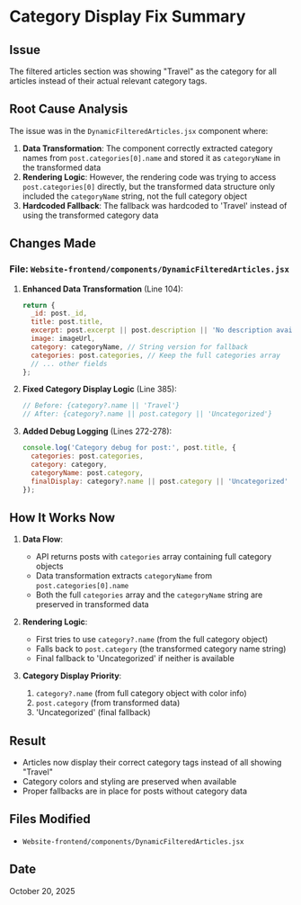 # Category Display Fix Summary

## Issue
The filtered articles section was showing "Travel" as the category for all articles instead of their actual relevant category tags.

## Root Cause Analysis
The issue was in the `DynamicFilteredArticles.jsx` component where:

1. **Data Transformation**: The component correctly extracted category names from `post.categories[0].name` and stored it as `categoryName` in the transformed data
2. **Rendering Logic**: However, the rendering code was trying to access `post.categories[0]` directly, but the transformed data structure only included the `categoryName` string, not the full category object
3. **Hardcoded Fallback**: The fallback was hardcoded to 'Travel' instead of using the transformed category data

## Changes Made

### File: `Website-frontend/components/DynamicFilteredArticles.jsx`

1. **Enhanced Data Transformation** (Line 104):
   ```javascript
   return {
     _id: post._id,
     title: post.title,
     excerpt: post.excerpt || post.description || 'No description available',
     image: imageUrl,
     category: categoryName, // String version for fallback
     categories: post.categories, // Keep the full categories array
     // ... other fields
   };
   ```

2. **Fixed Category Display Logic** (Line 385):
   ```javascript
   // Before: {category?.name || 'Travel'}
   // After: {category?.name || post.category || 'Uncategorized'}
   ```

3. **Added Debug Logging** (Lines 272-278):
   ```javascript
   console.log('Category debug for post:', post.title, {
     categories: post.categories,
     category: category,
     categoryName: post.category,
     finalDisplay: category?.name || post.category || 'Uncategorized'
   });
   ```

## How It Works Now

1. **Data Flow**:
   - API returns posts with `categories` array containing full category objects
   - Data transformation extracts `categoryName` from `post.categories[0].name`
   - Both the full `categories` array and the `categoryName` string are preserved in transformed data

2. **Rendering Logic**:
   - First tries to use `category?.name` (from the full category object)
   - Falls back to `post.category` (the transformed category name string)
   - Final fallback to 'Uncategorized' if neither is available

3. **Category Display Priority**:
   1. `category?.name` (from full category object with color info)
   2. `post.category` (from transformed data)
   3. 'Uncategorized' (final fallback)

## Result
- Articles now display their correct category tags instead of all showing "Travel"
- Category colors and styling are preserved when available
- Proper fallbacks are in place for posts without category data

## Files Modified
- `Website-frontend/components/DynamicFilteredArticles.jsx`

## Date
October 20, 2025


